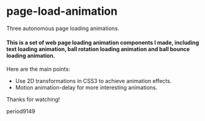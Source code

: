 # page-load-animation
Three autonomous page loading animations.

#### This is a set of web page loading animation components I made, including text loading animation, ball rotation loading animation and ball bounce loading animation.

Here are the main points:
 - Use 2D transformations in CSS3 to achieve animation effects.
 - Motion animation-delay for more interesting animations.
 
 Thanks for watching!
 
 period9149
 

